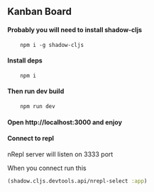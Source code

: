 ## **Kanban Board**

#### Probably you will need to install shadow-cljs

```
    npm i -g shadow-cljs
```

#### Install deps

```
    npm i
```

#### Then run dev build

```
    npm run dev
```

#### Open http://localhost:3000 and enjoy


#### Connect to repl

nRepl server will listen on 3333 port

When you connect run this

```clojure
(shadow.cljs.devtools.api/nrepl-select :app)
```

